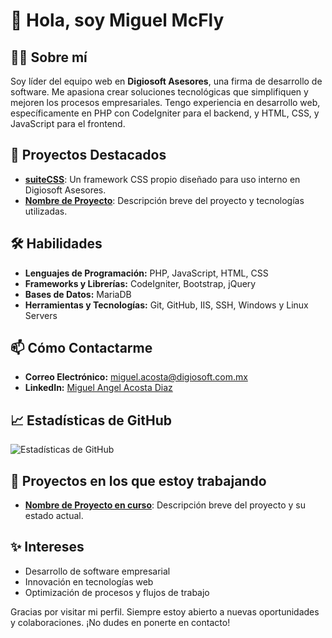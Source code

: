 # 👋 Hola, soy Miguel McFly

## 👨‍💻 Sobre mí
Soy líder del equipo web en **Digiosoft Asesores**, una firma de desarrollo de software. Me apasiona crear soluciones tecnológicas que simplifiquen y mejoren los procesos empresariales. Tengo experiencia en desarrollo web, específicamente en PHP con CodeIgniter para el backend, y HTML, CSS, y JavaScript para el frontend. 

## 🚀 Proyectos Destacados
- **[suiteCSS](https://github.com/tu-usuario/suiteCSS)**: Un framework CSS propio diseñado para uso interno en Digiosoft Asesores.
- **[Nombre de Proyecto](https://github.com/tu-usuario/nombre-de-proyecto)**: Descripción breve del proyecto y tecnologías utilizadas.

## 🛠️ Habilidades
- **Lenguajes de Programación:** PHP, JavaScript, HTML, CSS
- **Frameworks y Librerías:** CodeIgniter, Bootstrap, jQuery
- **Bases de Datos:** MariaDB
- **Herramientas y Tecnologías:** Git, GitHub, IIS, SSH, Windows y Linux Servers

## 📫 Cómo Contactarme
- **Correo Electrónico:** [miguel.acosta@digiosoft.com.mx](mailto:miguel.acosta@digiosoft.com.mx)
- **LinkedIn:** [Miguel Angel Acosta Diaz](https://www.linkedin.com/in/tu-perfil-linkedin/)

## 📈 Estadísticas de GitHub
![Estadísticas de GitHub](https://github-readme-stats.vercel.app/api?username=tu-usuario&show_icons=true&theme=radical)

## 🌟 Proyectos en los que estoy trabajando
- **[Nombre de Proyecto en curso](https://github.com/tu-usuario/nombre-de-proyecto-en-curso)**: Descripción breve del proyecto y su estado actual.

## ✨ Intereses
- Desarrollo de software empresarial
- Innovación en tecnologías web
- Optimización de procesos y flujos de trabajo

Gracias por visitar mi perfil. Siempre estoy abierto a nuevas oportunidades y colaboraciones. ¡No dudes en ponerte en contacto!
